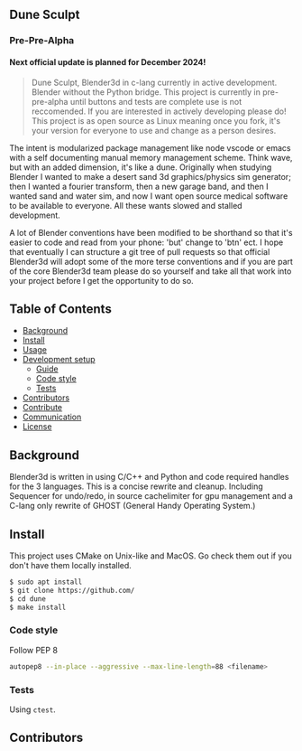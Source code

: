 ## Dune Sculpt
### Pre-Pre-Alpha
#### Next official update is planned for December 2024!
> Dune Sculpt, Blender3d in c-lang currently in active development. Blender without the Python bridge.
> This project is currently in pre-pre-alpha until buttons and tests are complete use is not reccomended.
> If you are interested in actively developing please do! This project is as open source as Linux meaning
> once you fork, it's your version for everyone to use and change as a person desires.

The intent is modularized package management like node vscode or emacs with a self documenting manual memory management scheme.
Think wave, but with an added dimension, it's like a dune. Originally when studying Blender I wanted to make a desert sand 3d graphics/physics sim generator;
then I wanted a fourier transform, then a new garage band, and then I wanted sand and water sim, and now I want open source medical software to be available to everyone.
All these wants slowed and stalled development.

A lot of Blender conventions have been modified to be shorthand so that it's easier to code and read from your phone: 'but' change to 'btn' ect.
I hope that eventually I can structure a git tree of pull requests so that official Blender3d will adopt some of the more terse conventions and if you
are part of the core Blender3d team please do so yourself and take all that work into your project before I get the opportunity to do so.

## Table of Contents

- [Background](#background)
- [Install](#install)
- [Usage](#usage)
- [Development setup](#development-setup)
    - [Guide](#guide)
    - [Code style](#code-style)
    - [Tests](#tests)
- [Contributors](#contributors)
- [Contribute](#contribute)
- [Communication](#communication)
- [License](#license)


## Background
Blender3d is written in using C/C++ and Python and code required handles for the 3 languages. This is a concise rewrite and cleanup.
Including Sequencer for undo/redo, in source cachelimiter for gpu management and a C-lang only rewrite of GHOST (General Handy Operating System.)
## Install
This project uses CMake on Unix-like and MacOS. Go check them out if you don't have them locally installed.
```sh
$ sudo apt install
$ git clone https://github.com/
$ cd dune
$ make install
```

### Code style
Follow PEP 8
```sh
autopep8 --in-place --aggressive --max-line-length=88 <filename>
```

### Tests
Using `ctest`.

## Contributors

